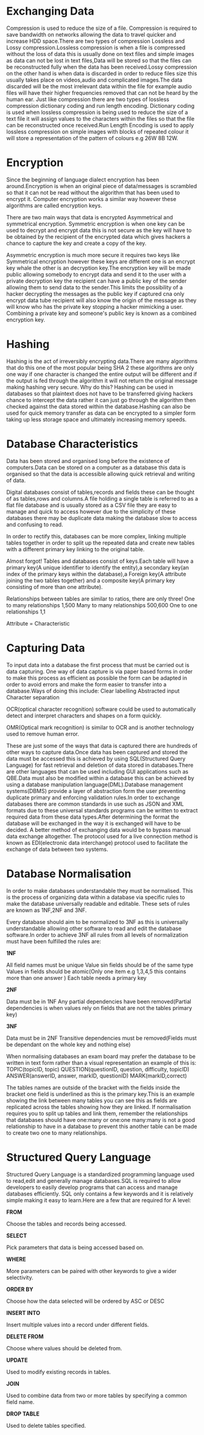 # Exchanging Data

Compression is used to reduce the size of a file. Compression is required to save bandwidth on networks allowing the data to travel quicker and increase HDD space.There are two types of compression Lossless and Lossy compression.Lossless compression is when a file is compressed without the loss of data this is usually done on text files and simple images as data can not be lost in text files,Data will be stored so that the files can be reconstructed fully when the data has been received.Lossy compression on the other hand is when data is discarded in order to reduce files size this usually takes place on videos,audio and complicated images.The data discarded will be the most irrelevant data within the file for example audio files will have their higher frequencies removed that can not be heard by the human ear.
Just like compression there are two types of lossless compression dictionary coding and run length encoding. Dictionary coding is used when lossless compression is being used to reduce the size of a text file it will assign values to the characters within the files so that the file can be reconstructed once received.Run Length Encoding is used to apply lossless compression on simple images with blocks of repeated colour it will store a representation of the pattern of colours e.g 26W 8B 12W.

# Encryption

Since the beginning of language dialect encryption has been around.Encryption is when an original piece of data/messages is scrambled so that it can not be read without the algorithm that has been used to encrypt it. Computer encryption works a  similar way however these algorithms are called encryption keys.

There are two main ways that data is encrypted Asymmetrical and symmetrical encryption. Symmetric encryption is when one key can be used to decrypt and encrypt data this is not secure as the key will have to be obtained by the recipient of the encrypted data which gives hackers a chance to capture the key and create a copy of the key.

 
Asymmetric encryption is much more secure it requires two keys like Symmetrical encryption however these keys are different one is an encrypt key whale the other is an decryption key.The encryption key will be made public allowing somebody to encrypt data and send it to the user with a private decryption key the recipient can have a public key of the sender allowing them to send data to the sender.This limits the possibility of a hacker decrypting the messages as the public key if captured cna only encrypt data tube recipient will also know the origin of the message as they will know who has the private key stopping a hacker mimicking a user. Combining a private key and someone's public key is known as a combined encryption key.

# Hashing

Hashing is the act of irreversibly encrypting data.There are many algorithms that do this one of the most popular being SHA 2 these algorithms are only one way if one character is changed the entire output will be different and if the output is fed through the algorithm it will not return the original message making hashing very secure. Why do this?
Hashing can be used in databases so that plaintext does not have to be transferred giving hackers chance to intercept the data rather it can just go through the algorithm then checked against the data stored within the database.Hashing can also be used for quick memory transfer as data can be encrypted to a simpler form taking up less storage space and ultimately increasing memory speeds.

# Database Characteristics
Data has been stored and organised long before the existence of computers.Data can be stored on a computer as a database this data is organised so that the data is accessible allowing quick retrieval and writing of data.

Digital databases consist of tables,records and fields these can be thought of as tables,rows and columns.A file holding a single table is referred to as a flat file database and is usually stored as a CSV file they are easy to manage and quick to access however due to the simplicity of these databases there may be duplicate data making the database slow to access and confusing to read.

In order to rectify this, databases can be more complex, linking multiple tables together in order to split up the repeated data and create new tables with a different primary key linking to the original table.

Almost forgot! Tables  and databases consist of keys.Each table will have a primary key(A unique identifier to identify the entity),a secondary key(an index of the primary keys within the database),a Foreign key(A attribute joining the two tables together) and a composite key(A primary key consisting of more than one attribute).

Relationships between tables are similar to ratios, there are only three! 
One to many relationships 1,500
Many to many relationships 500,600
One to one relationships 1,1 

Attribute = Characteristic

# Capturing Data

To input data into a database the first process that must be carried out is data capturing. One way of data capture is via paper based forms in order to make this process as efficient as possible the form can be adapted in order to avoid errors and make the form easier to transfer into a database.Ways of doing this include:
Clear labelling
Abstracted input
Character separation

OCR(optical character recognition) software could be used to automatically detect and interpret characters and shapes on a form quickly.

OMR(Optical mark recognition) is similar to OCR and is another technology used to remove human error.

These are just some of the ways that data is captured there are hundreds of other ways to capture data.Once data has been captured and stored the data must be accessed this is achieved by using SQL(Structured Query Language) for fast retrieval and deletion of data stored in databases.There are other languages that can be used including GUI applications such as QBE.Data must also be modified within a database this can be achieved by using a database manipulation language(DML).Database management systems(DBMS) provide a layer of abstraction form the user preventing duplicate primary and enforcing validation rules.In order to exchange databases there are common standards in use  such as JSON and XML formats due to these universal standards programs can be written to extract required data from these data types.After determining the format the database will be exchanged in the way it is exchanged will have to be decided.
A better method of exchanging data would be to bypass manual data exchange altogether. The protocol used for a live connection method is known as EDI(electronic data interchange) protocol used to facilitate the exchange of data between two systems.


# Database Normalisation

In order to make databases understandable they must be normalised. This is the process of organizing data within a database via specific rules to make the database universally readable and editable.
These sets of rules are known as 1NF,2NF and 3NF.

Every database should aim to be normalized to 3NF as this is universally understandable allowing other software to read and edit the database software.In order to achieve 3NF all rules from all levels of normalization must have been fulfilled the rules are:

**1NF**

All field names must be unique
Value sin fields should be of the same type
Values in fields should be atomic(Only one item e.g 1,3,4,5 this contains more than one answer )
Each table needs a primary key

**2NF**

Data must be in 1NF
Any partial dependencies have been removed(Partial dependencies is when values rely on fields that are not the tables primary key)

**3NF**

Data must be in 2NF
Transitive dependencies must be removed(Fields must be dependant on the whole key and nothing else)

When normalising databases an exam board may prefer the database to be written in text form rather than a visual representation an example of this is:
TOPIC(topicID, topic)
QUESTION(questionID, question, difficulty, topicID)
ANSWER(answerID, answer, markID, questionID)
MARK(markID,correct)

The tables names are outside of the bracket with the fields inside the bracket one field is underlined as this is the primary key.This is an example showing the link between many tables you can see this as fields are replicated across the tables showing how they are linked.
If normalisation requires you to split up tables and link them, remember the relationships that databases should have one:many or one:one many:many is not a good relationship to have in a database to prevent this another table can be made to create two one to many relationships.

# Structured Query Language

Structured Query Language is a standardized programming language used to read,edit and generally manage databases.SQL is required to allow developers to easily develop programs that can access and manage databases efficiently.
SQL only contains a few keywords and it is relatively simple making it easy to learn.Here are a few that are required for A level:

**FROM**

Choose the tables and records being accessed.

**SELECT**

Pick parameters that data is being accessed based on.

**WHERE**

More parameters can be paired with other keywords to give a wider selectivity.

**ORDER BY**

Choose how the data selected will be ordered by ASC or DESC

**INSERT INTO**

Insert multiple values into a record under different fields.

**DELETE FROM**

Choose where values should be deleted from.

**UPDATE**

Used to modify existing records in tables.

**JOIN**

Used to combine data from two or more tables by specifying a common field name.

**DROP TABLE**

Used to delete tables specified.
